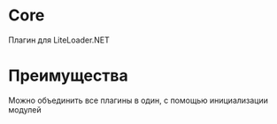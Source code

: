 # Core
Плагин для LiteLoader.NET

# Преимущества
Можно объединить все плагины в один, с помощью инициализации модулей
